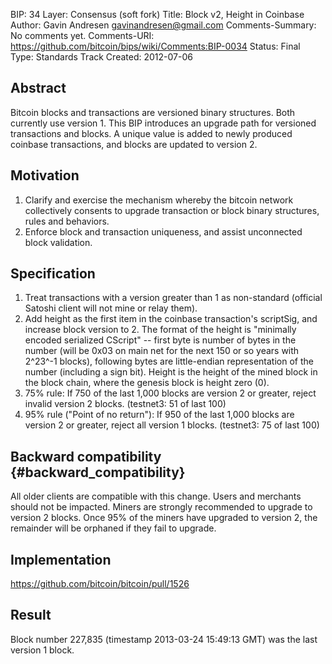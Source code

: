 BIP: 34
Layer: Consensus (soft fork)
Title: Block v2, Height in Coinbase
Author: Gavin Andresen <gavinandresen@gmail.com>
Comments-Summary: No comments yet.
Comments-URI: https://github.com/bitcoin/bips/wiki/Comments:BIP-0034
Status: Final
Type: Standards Track
Created: 2012-07-06

## Abstract

Bitcoin blocks and transactions are versioned binary structures. Both
currently use version 1. This BIP introduces an upgrade path for
versioned transactions and blocks. A unique value is added to newly
produced coinbase transactions, and blocks are updated to version 2.

## Motivation

1.  Clarify and exercise the mechanism whereby the bitcoin network
collectively consents to upgrade transaction or block binary
structures, rules and behaviors.
2.  Enforce block and transaction uniqueness, and assist unconnected
block validation.

## Specification

1.  Treat transactions with a version greater than 1 as non-standard
(official Satoshi client will not mine or relay them).
2.  Add height as the first item in the coinbase transaction\'s
scriptSig, and increase block version to 2. The format of the height
is \"minimally encoded serialized CScript\" \-- first byte is number
of bytes in the number (will be 0x03 on main net for the next 150 or
so years with 2^23^-1 blocks), following bytes are little-endian
representation of the number (including a sign bit). Height is the
height of the mined block in the block chain, where the genesis
block is height zero (0).
3.  75% rule: If 750 of the last 1,000 blocks are version 2 or greater,
reject invalid version 2 blocks. (testnet3: 51 of last 100)
4.  95% rule (\"Point of no return\"): If 950 of the last 1,000 blocks
are version 2 or greater, reject all version 1 blocks. (testnet3: 75
of last 100)

## Backward compatibility {#backward_compatibility}

All older clients are compatible with this change. Users and merchants
should not be impacted. Miners are strongly recommended to upgrade to
version 2 blocks. Once 95% of the miners have upgraded to version 2, the
remainder will be orphaned if they fail to upgrade.

## Implementation

<https://github.com/bitcoin/bitcoin/pull/1526>

## Result

Block number 227,835 (timestamp 2013-03-24 15:49:13 GMT) was the last
version 1 block.
